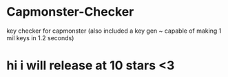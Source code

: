 # Capmonster-Checker
key checker for capmonster (also included a key gen ~ capable of making 1 mil keys in 1.2 seconds)

# hi i will release at 10 stars <3
